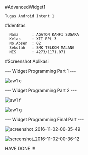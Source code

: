 #AdvancedWidget1

    Tugas Android Intent 1

#Identitas

      Nama      : AGATON KAHFI SUGARA
      Kelas     : XII RPL 3
      No.Absen  : 02
      Sekolah   : SMK TELKOM MALANG
      NIS       : 4273/1171.071
      
#Screenshot Aplikasi

  ---  Widget Programming Part 1 ---
      
  ![aw1 c](https://cloud.githubusercontent.com/assets/13633252/19898012/df44e81a-a08c-11e6-8983-87c3854a3d4d.png)
  
  --- Widget Programming Part 2 ---
  
  ![aw1 f](https://cloud.githubusercontent.com/assets/13633252/19898053/0dfa38cc-a08d-11e6-8423-58a474340927.png)
  
  ![aw1 g](https://cloud.githubusercontent.com/assets/13633252/19898052/0df749d2-a08d-11e6-9c8d-c4455bf5181a.png)
  
  --- Widget Programming Final Part ---
  
  ![screenshot_2016-11-02-00-35-49](https://cloud.githubusercontent.com/assets/13633252/19898093/3b9b89ac-a08d-11e6-8764-f18d5ff44ae5.png)
  
  ![screenshot_2016-11-02-00-36-12](https://cloud.githubusercontent.com/assets/13633252/19898094/3b9df3b8-a08d-11e6-9234-f5b2dc9858a5.png)
  
  HAVE DONE !!!
